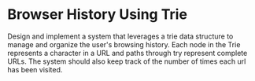 <h1>Browser History Using Trie</h1>
<p> Design and implement a system that leverages a trie data structure to manage and organize the user's browsing history. Each node in the Trie represents a character in a URL and paths through try represent complete URLs. The system should also keep track of the number of times each url has been visited.</p>

